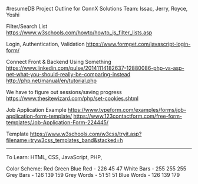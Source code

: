#resumeDB Project Outline for ConnX Solutions
Team: Issac, Jerry, Royce, Yoshi

Filter/Search List
https://www.w3schools.com/howto/howto_js_filter_lists.asp

Login, Authentication, Validation
https://www.formget.com/javascript-login-form/

Connect Front & Backend Using Something
https://www.linkedin.com/pulse/20141114182637-12880086-php-vs-asp-net-what-you-should-really-be-comparing-instead
http://php.net/manual/en/tutorial.php

We have to figure out sessions/saving progress
https://www.thesitewizard.com/php/set-cookies.shtml

Job Application Example
https://www.typeform.com/examples/forms/job-application-form-template/
https://www.123contactform.com/free-form-templates/Job-Application-Form-224445/

Template
https://www.w3schools.com/w3css/tryit.asp?filename=tryw3css_templates_band&stacked=h

---------------------------------------

To Learn: HTML, CSS, JavaScript, PHP, 

Color Scheme:
Red Green Blue
Red - 226 45 47
White Bars - 255 255 255
Grey Bars - 126 139 159
Grey Words - 51 51 51
Blue Words - 126 139 179
